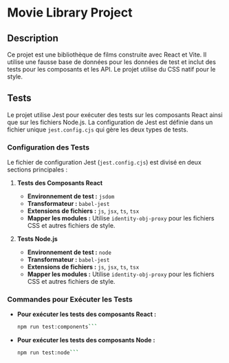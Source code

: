 # Movie Library Project

## Description

Ce projet est une bibliothèque de films construite avec React et Vite. Il utilise une fausse base de données pour les données de test et inclut des tests pour les composants et les API. Le projet utilise du CSS natif pour le style.

## Tests

Le projet utilise Jest pour exécuter des tests sur les composants React ainsi que sur les fichiers Node.js. La configuration de Jest est définie dans un fichier unique `jest.config.cjs` qui gère les deux types de tests.

### Configuration des Tests

Le fichier de configuration Jest (`jest.config.cjs`) est divisé en deux sections principales :

1. **Tests des Composants React**
    - **Environnement de test :** `jsdom`
    - **Transformateur :** `babel-jest`
    - **Extensions de fichiers :** `js`, `jsx`, `ts`, `tsx`
    - **Mapper les modules :** Utilise `identity-obj-proxy` pour les fichiers CSS et autres fichiers de style.

2. **Tests Node.js**
    - **Environnement de test :** `node`
    - **Transformateur :** `babel-jest`
    - **Extensions de fichiers :** `js`, `jsx`, `ts`, `tsx`
    - **Mapper les modules :** Utilise `identity-obj-proxy` pour les fichiers CSS et autres fichiers de style.

### Commandes pour Exécuter les Tests

- **Pour exécuter les tests des composants React :**
    ```bash
    npm run test:components```

- **Pour exécuter les tests des composants Node :**
    ```bash
    npm run test:node```
